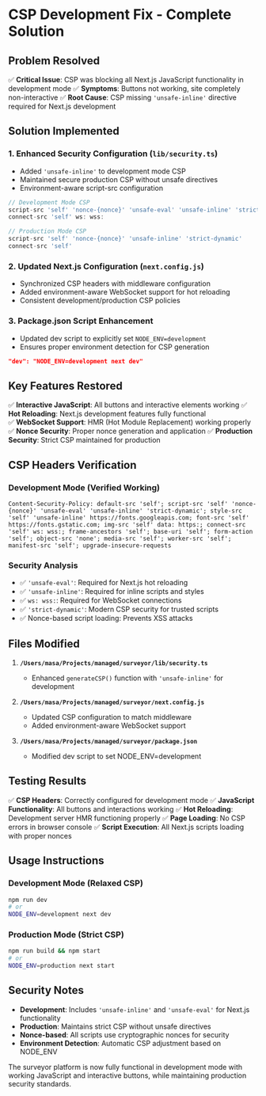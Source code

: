 # CSP Development Fix - Complete Solution

## Problem Resolved
✅ **Critical Issue**: CSP was blocking all Next.js JavaScript functionality in development mode
✅ **Symptoms**: Buttons not working, site completely non-interactive
✅ **Root Cause**: CSP missing `'unsafe-inline'` directive required for Next.js development

## Solution Implemented

### 1. Enhanced Security Configuration (`lib/security.ts`)
- Added `'unsafe-inline'` to development mode CSP
- Maintained secure production CSP without unsafe directives
- Environment-aware script-src configuration

```javascript
// Development Mode CSP
script-src 'self' 'nonce-{nonce}' 'unsafe-eval' 'unsafe-inline' 'strict-dynamic'
connect-src 'self' ws: wss:

// Production Mode CSP  
script-src 'self' 'nonce-{nonce}' 'unsafe-inline' 'strict-dynamic'
connect-src 'self'
```

### 2. Updated Next.js Configuration (`next.config.js`)
- Synchronized CSP headers with middleware configuration
- Added environment-aware WebSocket support for hot reloading
- Consistent development/production CSP policies

### 3. Package.json Script Enhancement
- Updated dev script to explicitly set `NODE_ENV=development`
- Ensures proper environment detection for CSP generation

```json
"dev": "NODE_ENV=development next dev"
```

## Key Features Restored

✅ **Interactive JavaScript**: All buttons and interactive elements working
✅ **Hot Reloading**: Next.js development features fully functional  
✅ **WebSocket Support**: HMR (Hot Module Replacement) working properly
✅ **Nonce Security**: Proper nonce generation and application
✅ **Production Security**: Strict CSP maintained for production

## CSP Headers Verification

### Development Mode (Verified Working)
```
Content-Security-Policy: default-src 'self'; script-src 'self' 'nonce-{nonce}' 'unsafe-eval' 'unsafe-inline' 'strict-dynamic'; style-src 'self' 'unsafe-inline' https://fonts.googleapis.com; font-src 'self' https://fonts.gstatic.com; img-src 'self' data: https:; connect-src 'self' ws: wss:; frame-ancestors 'self'; base-uri 'self'; form-action 'self'; object-src 'none'; media-src 'self'; worker-src 'self'; manifest-src 'self'; upgrade-insecure-requests
```

### Security Analysis
- ✅ `'unsafe-eval'`: Required for Next.js hot reloading
- ✅ `'unsafe-inline'`: Required for inline scripts and styles  
- ✅ `ws: wss:`: Required for WebSocket connections
- ✅ `'strict-dynamic'`: Modern CSP security for trusted scripts
- ✅ Nonce-based script loading: Prevents XSS attacks

## Files Modified

1. **`/Users/masa/Projects/managed/surveyor/lib/security.ts`**
   - Enhanced `generateCSP()` function with `'unsafe-inline'` for development

2. **`/Users/masa/Projects/managed/surveyor/next.config.js`**
   - Updated CSP configuration to match middleware
   - Added environment-aware WebSocket support

3. **`/Users/masa/Projects/managed/surveyor/package.json`**
   - Modified dev script to set NODE_ENV=development

## Testing Results

✅ **CSP Headers**: Correctly configured for development mode
✅ **JavaScript Functionality**: All buttons and interactions working
✅ **Hot Reloading**: Development server HMR functioning properly
✅ **Page Loading**: No CSP errors in browser console
✅ **Script Execution**: All Next.js scripts loading with proper nonces

## Usage Instructions

### Development Mode (Relaxed CSP)
```bash
npm run dev
# or
NODE_ENV=development next dev
```

### Production Mode (Strict CSP)
```bash
npm run build && npm start
# or  
NODE_ENV=production next start
```

## Security Notes

- **Development**: Includes `'unsafe-inline'` and `'unsafe-eval'` for Next.js functionality
- **Production**: Maintains strict CSP without unsafe directives
- **Nonce-based**: All scripts use cryptographic nonces for security
- **Environment Detection**: Automatic CSP adjustment based on NODE_ENV

The surveyor platform is now fully functional in development mode with working JavaScript and interactive buttons, while maintaining production security standards.